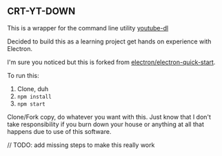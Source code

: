 ## CRT-YT-DOWN

This is a wrapper for the command line utility [youtube-dl](https://rg3.github.io/youtube-dl/)

Decided to build this as a learning project get hands on experience with Electron.

I'm sure you noticed but this is forked from [electron/electron-quick-start](https://github.com/electron/electron-quick-start).

To run this:

1. Clone, duh
2. `npm install`
3. `npm start`

Clone/Fork copy, do whatever you want with this. Just know that I don't take responsibility if you burn down your house or anything at all that happens due to use of this software.

// TODO: add missing steps to make this really work
